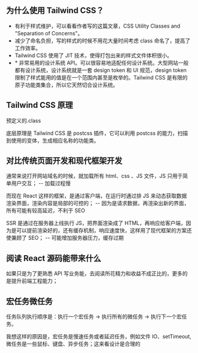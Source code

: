 ## 为什么使用 Tailwind CSS？

- 有利于样式维护，可以看看作者写的这篇文章，CSS Utility Classes and "Separation of Concerns"。
- 减少了命名负担，写的样式的时候不用花大量时间考虑 class 命名了，提高了工作效率。
- Tailwind CSS 使用了 JIT 技术，使得打包出来的样式文件体积很小。
- \* 非常易用的设计系统 API。可以很容易地适配任何设计系统。大型网站一般都有设计系统，设计系统就是一套 design token 和 UI 规范，design token 限制了样式能用的值是在一个范围内甚至是枚举的。Tailwind CSS 是有限的原子功能类集合，所以它天然切合设计系统。

## Tailwind CSS 原理

预定义的.class

底层原理是 Tailwind CSS 是 postcss 插件，它可以利用 postcss 的能力，扫描到使用的变体，生成相应名称的功能类。

## 对比传统页面开发和现代框架开发

通常来说打开网站域名的时候，就加载所有 html、css 、JS 文件，JS 只用于简单用户交互；
-- 加载过程慢

而现在 React 这样的框架，是通过客户端，在运行时通过排 JS 来动态获取数据渲染界面，渲染内容是局部的可控的；
-- 因为是请求数据，再渲染出新的界面，所有可能有较高延迟，不利于 SEO

SSR 是通过在服务器上线执行 JS，把界面渲染成了 HTML，再响应给客户端，因为是可以提前渲染好的，还有缓存机制，响应速度快，这样用了现代框架的方案还使兼顾了 SEO；
-- 可能增加服务器压力，缓存过期

## 阅读 React 源码能带来什么

如果只是为了更熟悉 API 写业务能，去阅读所花精力和收益不成正比的，更多的是提升前端工程能力；

## 宏任务微任务

任务队列执行顺序是：执行一个宏任务 -> 执行所有的微任务 -> 执行下一个宏任务。

我想这样的原因是，宏任务是慢速任务或者延迟任务，例如文件 IO、setTimeout,微任务是一些鼠标、键盘、异步任务；这来看设计是合理的
